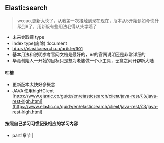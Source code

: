 ## Elasticsearch 

> wocao,更新太快了，从我第一次接触到现在现在，版本从5开始到如今快升级到8了，用新版有些用法我得从头学着了
- 未来会取缔 type
- index type(废除) document
- https://elasticsearch.cn/article/601
- 基本用法和说明参考官网文档是最好的，es的官网说明还是非常详细的
- 毕竟创始人一开始的目标只是想为老婆做一个小工具，无意之间开辟新大陆



#### 吐槽
- 更新版本太快好多概念
- JAVA 使用higHClient
[https://www.elastic.co/guide/en/elasticsearch/client/java-rest/7.3/java-rest-high.html](https://www.elastic.co/guide/en/elasticsearch/client/java-rest/7.3/java-rest-high.html)


#### 按照自己学习习惯记录相应的学习内容

- part1章节
    |


